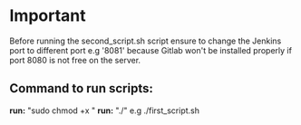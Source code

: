 # Important
Before running the second_script.sh script ensure to change the Jenkins port to different port e.g '8081' because Gitlab won't be installed properly if port 8080 is not free on the server.

## Command to run scripts:
**run:** "sudo chmod +x <filename>"
**run:** "./<filename>" e.g ./first_script.sh
